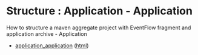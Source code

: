 # Structure : Application - Application

How to structure a maven aggregate project with EventFlow fragment and application archive - Application

* [application_application](src/site/markdown/index.md) ([html](https://plord12.github.io/samples/structure/application/application-application/))
